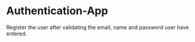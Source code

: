 # Authentication-App
Register the user after validating the email, name and password user have entered.
